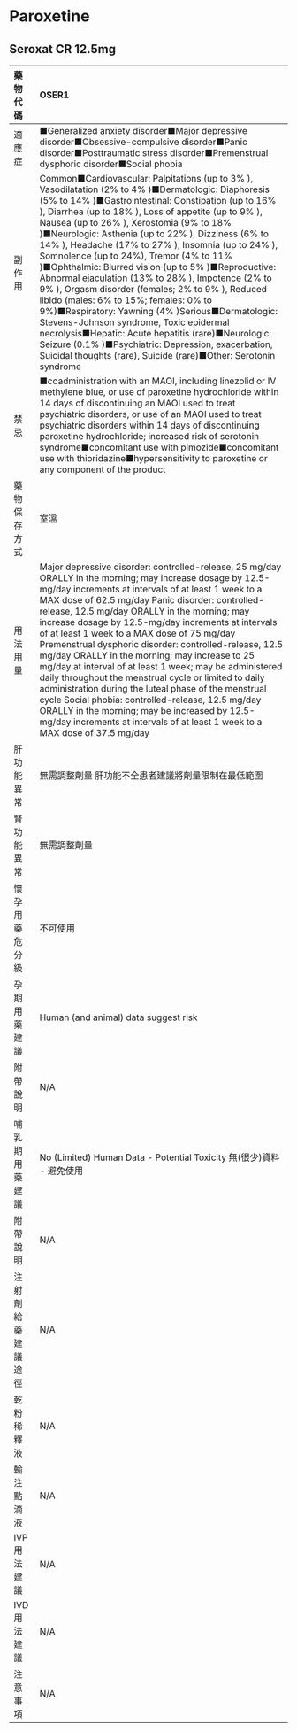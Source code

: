 # Paroxetine

## Seroxat CR 12.5mg

| 藥物代碼 | OSER1 |
| :--- | :--- |
| 適應症 | ■Generalized anxiety disorder■Major depressive disorder■Obsessive-compulsive disorder■Panic disorder■Posttraumatic stress disorder■Premenstrual dysphoric disorder■Social phobia |
| 副作用 | Common■Cardiovascular: Palpitations \(up to 3% \), Vasodilatation \(2% to 4% \)■Dermatologic: Diaphoresis \(5% to 14% \)■Gastrointestinal: Constipation \(up to 16% \), Diarrhea \(up to 18% \), Loss of appetite \(up to 9% \), Nausea \(up to 26% \), Xerostomia \(9% to 18% \)■Neurologic: Asthenia \(up to 22% \), Dizziness \(6% to 14% \), Headache \(17% to 27% \), Insomnia \(up to 24% \), Somnolence \(up to 24%\), Tremor \(4% to 11% \)■Ophthalmic: Blurred vision \(up to 5% \)■Reproductive: Abnormal ejaculation \(13% to 28% \), Impotence \(2% to 9% \), Orgasm disorder \(females; 2% to 9% \), Reduced libido \(males: 6% to 15%; females: 0% to 9%\)■Respiratory: Yawning \(4% \)Serious■Dermatologic: Stevens-Johnson syndrome, Toxic epidermal necrolysis■Hepatic: Acute hepatitis \(rare\)■Neurologic: Seizure \(0.1% \)■Psychiatric: Depression, exacerbation, Suicidal thoughts \(rare\), Suicide \(rare\)■Other: Serotonin syndrome |
| 禁忌 | ■coadministration with an MAOI, including linezolid or IV methylene blue, or use of paroxetine hydrochloride within 14 days of discontinuing an MAOI used to treat psychiatric disorders, or use of an MAOI used to treat psychiatric disorders within 14 days of discontinuing paroxetine hydrochloride; increased risk of serotonin syndrome■concomitant use with pimozide■concomitant use with thioridazine■hypersensitivity to paroxetine or any component of the product |
| 藥物保存方式 | 室溫 |
| 用法用量 | Major depressive disorder: controlled-release, 25 mg/day ORALLY in the morning; may increase dosage by 12.5-mg/day increments at intervals of at least 1 week to a MAX dose of 62.5 mg/day Panic disorder: controlled-release, 12.5 mg/day ORALLY in the morning; may increase dosage by 12.5-mg/day increments at intervals of at least 1 week to a MAX dose of 75 mg/day Premenstrual dysphoric disorder: controlled-release, 12.5 mg/day ORALLY in the morning; may increase to 25 mg/day at interval of at least 1 week; may be administered daily throughout the menstrual cycle or limited to daily administration during the luteal phase of the menstrual cycle Social phobia: controlled-release, 12.5 mg/day ORALLY in the morning; may be increased by 12.5-mg/day increments at intervals of at least 1 week to a MAX dose of 37.5 mg/day |
| 肝功能異常 | 無需調整劑量  肝功能不全患者建議將劑量限制在最低範圍 |
| 腎功能異常 | 無需調整劑量 |
| 懷孕用藥危分級 | 不可使用 |
| 孕期用藥建議 | Human \(and animal\) data suggest risk |
| 附帶說明 | N/A |
| 哺乳期用藥建議 | No \(Limited\) Human Data - Potential Toxicity 無\(很少\)資料 - 避免使用 |
| 附帶說明 | N/A |
| 注射劑給藥建議途徑 | N/A |
| 乾粉稀釋液 | N/A |
| 輸注點滴液 | N/A |
| IVP 用法建議 | N/A |
| IVD 用法建議 | N/A |
| 注意事項 | N/A |

